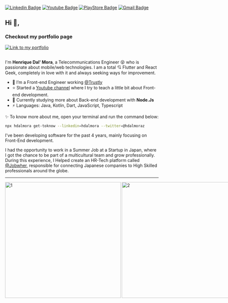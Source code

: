 [![Linkedin Badge](https://img.shields.io/badge/-hdalmora-blue?style=flat&logo=Linkedin&logoColor=white&link=https://www.linkedin.com/in/hdalmora/)](https://www.linkedin.com/in/hdalmora/) [![Youtube Badge](https://img.shields.io/badge/-Henrique%20Dal%20Mora-red?style=flat&labelColor=red&logo=Youtube&link=https://www.youtube.com/channel/UCprZCa_GMFQZx37aWNSuvFA/)](https://www.youtube.com/channel/UCprZCa_GMFQZx37aWNSuvFA/) [![PlayStore Badge](https://img.shields.io/badge/My%20Apps%20in-Google%20Play%20Store-green?style=flat&logo=android&logoColor=white&link=https://play.google.com/store/apps/developer?id=Henrique+Dal+Mora&hl=pt_BR/)](https://play.google.com/store/apps/developer?id=Henrique+Dal+Mora&hl=pt_BR/) [![Gmail Badge](https://img.shields.io/badge/-hdalmora.dev@gmail.com-c14438?style=flat&logo=Gmail&logoColor=white&link=mailto:hdalmora.dev@gmail.com)](mailto:hdalmora.dev@gmail.com)

## Hi 👋, 

### Checkout my portfolio page
<a href="https://henriquedalmora.netlify.app/" target="_blank">
    <img alt="Link to my portfolio" src="https://img.shields.io/static/v1?label&message=open+portfolio&color=f44336&style=for-the-badge" />
</a>
</br></br>

I'm <strong>Henrique Dal' Mora</strong>, a Telecommunications Engineer 😝 who is passionate about mobile/web technologies. I am a total 💘 Flutter and React Geek, completely in love with it and always seeking ways for improvement. 

- 🔨 I’m a Front-end Engineer working [@Trustly](https://www.linkedin.com/company/trustly/)
- ⭐ Started a [Youtube channel](https://www.youtube.com/c/HenriqueDalMora) where I try to teach a little bit about Front-end development.
- 🎉 Currently studying more about Back-end development with <strong>Node.Js</strong>
- ⚡ Languages: Java, Kotlin, Dart, JavaScript, Typescript

:sparkles: To know more about me, open your terminal and run the command below:

```bash
npx hdalmora get-toknow --linkedin=hdalmora --twitter=@hdalmoraz
```

I've been developing software for the past 4 years, mainly focusing on Front-End development.

I had the opportunity to work in a Summer Job at a Startup in Japan, where I got the chance to be part of a multicultural team and grow professionally. During this experience, I Helped create an HR-Tech platform called [@Jobwher](https://jobwher.com/en), responsible for connecting Japanese companies to High Skilled professionals around the globe.

---

<div style="display:flex; flex-direction: row; align-items: center; justify-content: space-around">
   <img width="380px" align="left" alt="1" src="https://github-readme-stats.vercel.app/api?username=hdalmora&show_icons=true&theme=dracula&count_private=true" />
   <img width="380px" align="left" alt="2" src="https://github-readme-stats.vercel.app/api/top-langs/?username=hdalmora&count_private=true&langs_count=4&layout=compact&theme=dracula&hide=html,tsql,css,plpgsql,objective-c" />
</div>

